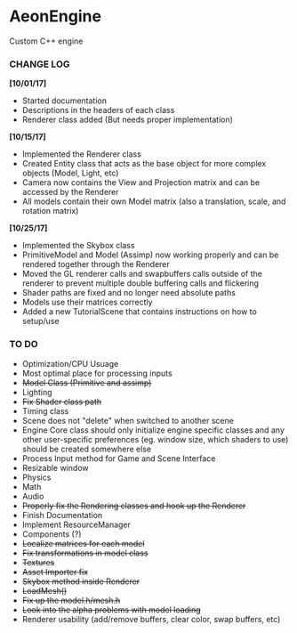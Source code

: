 # AeonEngine
Custom C++ engine

### CHANGE LOG

**[10/01/17]**
- Started documentation
- Descriptions in the headers of each class
- Renderer class added (But needs proper implementation)

**[10/15/17]**
- Implemented the Renderer class
- Created Entity class that acts as the base object for more complex objects (Model, Light, etc)
- Camera now contains the View and Projection matrix and can be accessed by the Renderer
- All models contain their own Model matrix (also a translation, scale, and rotation matrix)

**[10/25/17]**
- Implemented the Skybox class
- PrimitiveModel and Model (Assimp) now working properly and can be rendered together through the Renderer
- Moved the GL renderer calls and swapbuffers calls outside of the renderer to prevent multiple double buffering calls and flickering
- Shader paths are fixed and no longer need absolute paths
- Models use their matrices correctly
- Added a new TutorialScene that contains instructions on how to setup/use


### TO DO

- Optimization/CPU Usuage
- Most optimal place for processing inputs
- ~~Model Class (Primitive and assimp)~~
- Lighting
- ~~Fix Shader class path~~
- Timing class
- Scene does not "delete" when switched to another scene
- Engine Core class should only initialize engine specific classes and any other user-specific preferences (eg. window size, which shaders to use) should be created somewhere else
- Process Input method for Game and Scene Interface
- Resizable window
- Physics
- Math
- Audio
- ~~Properly fix the Rendering classes and hook up the Renderer~~
- Finish Documentation
- Implement ResourceManager
- Components (?)
- ~~Localize matrices for each model~~
- ~~Fix transformations in model class~~
- ~~Textures~~
- ~~Asset Importer fix~~
- ~~Skybox method inside Renderer~~
- ~~LoadMesh()~~
- ~~Fix up the model.h/mesh.h~~
- ~~Look into the alpha problems with model loading~~
- Renderer usability (add/remove buffers, clear color, swap buffers, etc)
